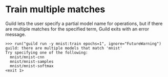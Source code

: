 # Train multiple matches

Guild lets the user specify a partial model name for operations, but
if there are multiple matches for the specified term, Guild exits with
an error message.

    >>> run("guild run -y mnist:train epochs=1", ignore="FutureWarning")
    guild: there are multiple models that match 'mnist'
    Try specifying one of the following:
      mnist/mnist-cnn
      mnist/mnist-samples
      mnist/mnist-softmax
    <exit 1>
